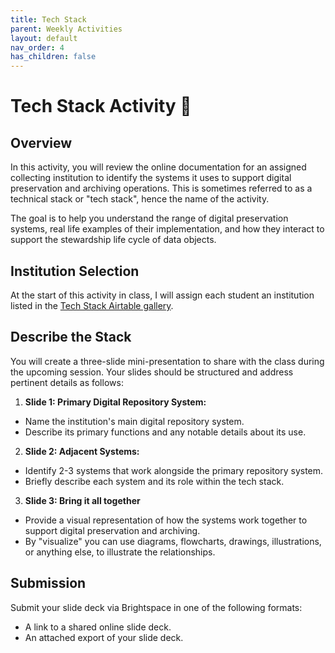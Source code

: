 ```yaml
---
title: Tech Stack
parent: Weekly Activities
layout: default
nav_order: 4
has_children: false
---
```


# Tech Stack Activity 🥞

## Overview

In this activity, you will review the online documentation for an assigned collecting institution to identify the systems it uses to support digital preservation and archiving operations. This is sometimes referred to as a technical stack or "tech stack", hence the name of the activity.

The goal is to help you understand the range of digital preservation systems, real life examples of their implementation, and how they interact to support the stewardship life cycle of data objects.

## Institution Selection

At the start of this activity in class, I will assign each student an institution listed in the <a href="https://airtable.com/app90l0hAVV99Yym6/shrNexpZL58DjSgPO" target="_blank">Tech Stack Airtable gallery</a>.

## Describe the Stack

You will create a three-slide mini-presentation to share with the class during the upcoming session. Your slides should be structured and address pertinent details as follows:

1. **Slide 1: Primary Digital Repository System:**
* Name the institution's main digital repository system.
* Describe its primary functions and any notable details about its use.

2. **Slide 2: Adjacent Systems:**
* Identify 2-3 systems that work alongside the primary repository system.
* Briefly describe each system and its role within the tech stack.

3. **Slide 3: Bring it all together**
* Provide a visual representation of how the systems work together to support digital preservation and archiving.
* By "visualize" you can use diagrams, flowcharts, drawings, illustrations, or anything else, to illustrate the relationships.

## Submission

Submit your slide deck via Brightspace in one of the following formats:
* A link to a shared online slide deck.
* An attached export of your slide deck.
